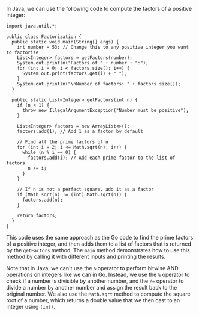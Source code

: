 In Java, we can use the following code to compute the factors of a positive integer:
```
import java.util.*;

public class Factorization {
  public static void main(String[] args) {
    int number = 53; // Change this to any positive integer you want to factorize
    List<Integer> factors = getFactors(number);
    System.out.println("Factors of " + number + ":");
    for (int i = 0; i < factors.size(); i++) {
      System.out.print(factors.get(i) + " ");
    }
    System.out.println("\nNumber of factors: " + factors.size());
  }
  
  public static List<Integer> getFactors(int n) {
    if (n < 1) {
      throw new IllegalArgumentException("Number must be positive");
    }
    
    List<Integer> factors = new ArrayList<>();
    factors.add(1); // Add 1 as a factor by default
    
    // Find all the prime factors of n
    for (int i = 2; i <= Math.sqrt(n); i++) {
      while (n % i == 0) {
        factors.add(i); // Add each prime factor to the list of factors
        n /= i;
      }
    }
    
    // If n is not a perfect square, add it as a factor
    if (Math.sqrt(n) != (int) Math.sqrt(n)) {
      factors.add(n);
    }
    
    return factors;
  }
}
```
This code uses the same approach as the Go code to find the prime factors of a positive integer, and then adds them to a list of factors that is returned by the `getFactors` method. The `main` method demonstrates how to use this method by calling it with different inputs and printing the results.

Note that in Java, we can't use the `&` operator to perform bitwise AND operations on integers like we can in Go. Instead, we use the `%` operator to check if a number is divisible by another number, and the `/=` operator to divide a number by another number and assign the result back to the original number. We also use the `Math.sqrt` method to compute the square root of a number, which returns a double value that we then cast to an integer using `(int)`.
